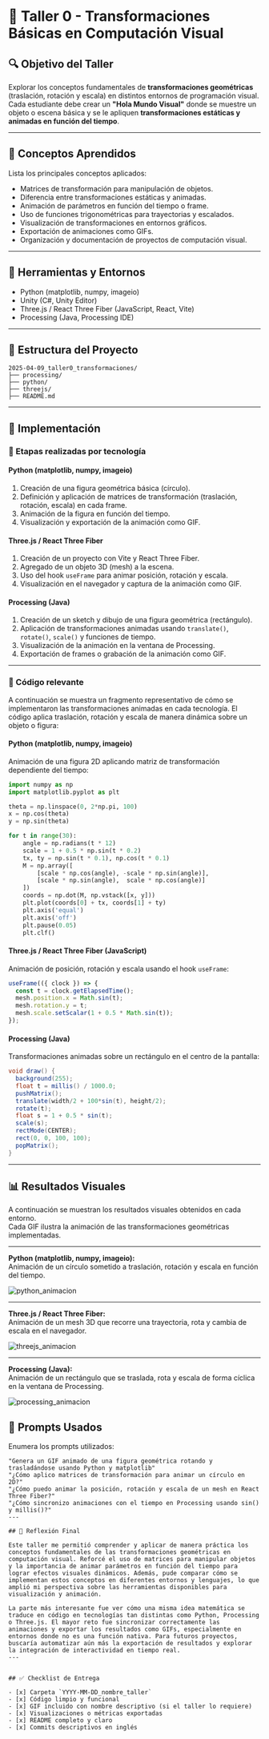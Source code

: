 # 🧪 Taller 0 - Transformaciones Básicas en Computación Visual

## 🔍 Objetivo del Taller

Explorar los conceptos fundamentales de **transformaciones geométricas** (traslación, rotación y escala) en distintos entornos de programación visual.  
Cada estudiante debe crear un **"Hola Mundo Visual"** donde se muestre un objeto o escena básica y se le apliquen **transformaciones estáticas y animadas en función del tiempo**.

---

## 🧠 Conceptos Aprendidos

Lista los principales conceptos aplicados:

- Matrices de transformación para manipulación de objetos.
- Diferencia entre transformaciones estáticas y animadas.
- Animación de parámetros en función del tiempo o frame.
- Uso de funciones trigonométricas para trayectorias y escalados.
- Visualización de transformaciones en entornos gráficos.
- Exportación de animaciones como GIFs.
- Organización y documentación de proyectos de computación visual.

---

## 🔧 Herramientas y Entornos

- Python (matplotlib, numpy, imageio)
- Unity (C#, Unity Editor)
- Three.js / React Three Fiber (JavaScript, React, Vite)
- Processing (Java, Processing IDE)

---

## 📁 Estructura del Proyecto

```
2025-04-09_taller0_transformaciones/
├── processing/
├── python/
├── threejs/
├── README.md

```

---

## 🧪 Implementación

### 🔹 Etapas realizadas por tecnología

#### Python (matplotlib, numpy, imageio)

1. Creación de una figura geométrica básica (círculo).
2. Definición y aplicación de matrices de transformación (traslación, rotación, escala) en cada frame.
3. Animación de la figura en función del tiempo.
4. Visualización y exportación de la animación como GIF.

#### Three.js / React Three Fiber

1. Creación de un proyecto con Vite y React Three Fiber.
2. Agregado de un objeto 3D (mesh) a la escena.
3. Uso del hook `useFrame` para animar posición, rotación y escala.
4. Visualización en el navegador y captura de la animación como GIF.

#### Processing (Java)

1. Creación de un sketch y dibujo de una figura geométrica (rectángulo).
2. Aplicación de transformaciones animadas usando `translate()`, `rotate()`, `scale()` y funciones de tiempo.
3. Visualización de la animación en la ventana de Processing.
4. Exportación de frames o grabación de la animación como GIF.

---

### 🔹 Código relevante

A continuación se muestra un fragmento representativo de cómo se implementaron las transformaciones animadas en cada tecnología. El código aplica traslación, rotación y escala de manera dinámica sobre un objeto o figura:

#### Python (matplotlib, numpy, imageio)

Animación de una figura 2D aplicando matriz de transformación dependiente del tiempo:

```python
import numpy as np
import matplotlib.pyplot as plt

theta = np.linspace(0, 2*np.pi, 100)
x = np.cos(theta)
y = np.sin(theta)

for t in range(30):
    angle = np.radians(t * 12)
    scale = 1 + 0.5 * np.sin(t * 0.2)
    tx, ty = np.sin(t * 0.1), np.cos(t * 0.1)
    M = np.array([
        [scale * np.cos(angle), -scale * np.sin(angle)],
        [scale * np.sin(angle),  scale * np.cos(angle)]
    ])
    coords = np.dot(M, np.vstack([x, y]))
    plt.plot(coords[0] + tx, coords[1] + ty)
    plt.axis('equal')
    plt.axis('off')
    plt.pause(0.05)
    plt.clf()
```

#### Three.js / React Three Fiber (JavaScript)

Animación de posición, rotación y escala usando el hook `useFrame`:

```jsx
useFrame(({ clock }) => {
  const t = clock.getElapsedTime();
  mesh.position.x = Math.sin(t);
  mesh.rotation.y = t;
  mesh.scale.setScalar(1 + 0.5 * Math.sin(t));
});
```

#### Processing (Java)

Transformaciones animadas sobre un rectángulo en el centro de la pantalla:

```java
void draw() {
  background(255);
  float t = millis() / 1000.0;
  pushMatrix();
  translate(width/2 + 100*sin(t), height/2);
  rotate(t);
  float s = 1 + 0.5 * sin(t);
  scale(s);
  rectMode(CENTER);
  rect(0, 0, 100, 100);
  popMatrix();
}
```

---

## 📊 Resultados Visuales

A continuación se muestran los resultados visuales obtenidos en cada entorno.  
Cada GIF ilustra la animación de las transformaciones geométricas implementadas.

---

**Python (matplotlib, numpy, imageio):**  
Animación de un círculo sometido a traslación, rotación y escala en función del tiempo.

![python_animacion](./resultados/resultadopython.gif)

---

**Three.js / React Three Fiber:**  
Animación de un mesh 3D que recorre una trayectoria, rota y cambia de escala en el navegador.

![threejs_animacion](./resultados/resultadothreejs.gif)

---

**Processing (Java):**  
Animación de un rectángulo que se traslada, rota y escala de forma cíclica en la ventana de Processing.

![processing_animacion](./resultados/resultadoprocessing.gif)

## 🧩 Prompts Usados

Enumera los prompts utilizados:

```text
"Genera un GIF animado de una figura geométrica rotando y trasladándose usando Python y matplotlib"
"¿Cómo aplico matrices de transformación para animar un círculo en 2D?"
"¿Cómo puedo animar la posición, rotación y escala de un mesh en React Three Fiber?"
"¿Cómo sincronizo animaciones con el tiempo en Processing usando sin() y millis()?"
---

## 💬 Reflexión Final

Este taller me permitió comprender y aplicar de manera práctica los conceptos fundamentales de las transformaciones geométricas en computación visual. Reforcé el uso de matrices para manipular objetos y la importancia de animar parámetros en función del tiempo para lograr efectos visuales dinámicos. Además, pude comparar cómo se implementan estos conceptos en diferentes entornos y lenguajes, lo que amplió mi perspectiva sobre las herramientas disponibles para visualización y animación.

La parte más interesante fue ver cómo una misma idea matemática se traduce en código en tecnologías tan distintas como Python, Processing o Three.js. El mayor reto fue sincronizar correctamente las animaciones y exportar los resultados como GIFs, especialmente en entornos donde no es una función nativa. Para futuros proyectos, buscaría automatizar aún más la exportación de resultados y explorar la integración de interactividad en tiempo real.
---


## ✅ Checklist de Entrega

- [x] Carpeta `YYYY-MM-DD_nombre_taller`
- [x] Código limpio y funcional
- [x] GIF incluido con nombre descriptivo (si el taller lo requiere)
- [x] Visualizaciones o métricas exportadas
- [x] README completo y claro
- [x] Commits descriptivos en inglés
```

